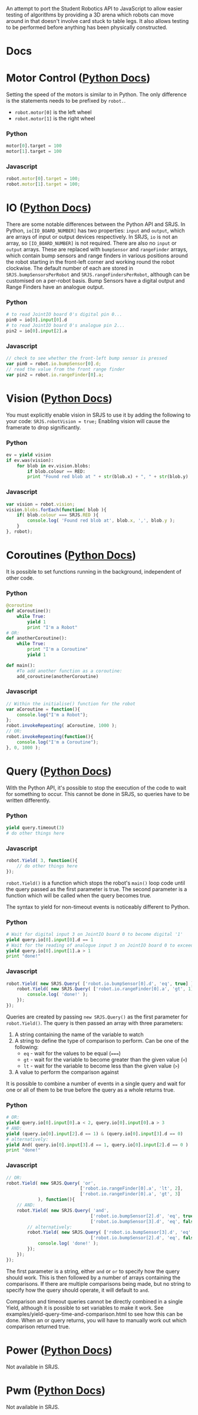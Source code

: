 An attempt to port the Student Robotics API to JavaScript to allow easier testing of algorithms by providing a 3D arena which robots can move around in that doesn't involve card stuck to table legs. It also allows testing to be performed before anything has been physically constructed.

# Docs

# Motor Control ([Python Docs](https://www.studentrobotics.org/docs/programming/sr/motor/))

Setting the speed of the motors is similar to in Python. The only difference is the statements needs to be prefixed by `robot.`.
 * `robot.motor[0]` is the left wheel
 * `robot.motor[1]` is the right wheel

### Python
```python
motor[0].target = 100
motor[1].target = 100
```
### Javascript
```javascript
robot.motor[0].target = 100;
robot.motor[1].target = 100;
```

# IO ([Python Docs](https://www.studentrobotics.org/docs/programming/sr/io/))

There are some notable differences between the Python API and SRJS.
In Python, `io[IO_BOARD_NUMBER]` has two properties: `input` and `output`, which are arrays of input or output devices respectively.
In SRJS, `io` is not an array, so `[IO_BOARD_NUMBER]` is not required. There are also no `input` or `output` arrays. These are replaced with `bumpSensor` and `rangeFinder` arrays, which contain bump sensors and range finders in various positions around the robot starting in the front-left corner and working round the robot clockwise. The default number of each are stored in `SRJS.bumpSensorsPerRobot` and `SRJS.rangeFindersPerRobot`, although can be customised on a per-robot basis. Bump Sensors have a digital output and Range Finders have an analogue output.

### Python
```python
# to read JointIO board 0's digital pin 0...
pin0 = io[0].input[0].d
# to read JointIO board 0's analogue pin 2...
pin2 = io[0].input[2].a
```
### Javascript
```javascript
// check to see whether the front-left bump sensor is pressed
var pin0 = robot.io.bumpSensor[0].d;
// read the value from the front range finder
var pin2 = robot.io.rangeFinder[0].a;
```

# Vision ([Python Docs](https://www.studentrobotics.org/docs/programming/sr/vision/))

You must explicitly enable vision in SRJS to use it by adding the following to your code: `SRJS.robotVision = true;` Enabling vision will cause the framerate to drop significantly.

### Python
```python
ev = yield vision
if ev.was(vision):
	for blob in ev.vision.blobs:
		if blob.colour == RED:
		print "Found red blob at " + str(blob.x) + ", " + str(blob.y)
```
### Javascript
```javascript
var vision = robot.vision;
vision.blobs.forEach(function( blob ){
	if( blob.colour === SRJS.RED ){
		console.log( 'Found red blob at', blob.x, ',', blob.y );
	}
}, robot);
```

# Coroutines ([Python Docs](https://www.studentrobotics.org/docs/programming/python/yield_and_coroutines))

It is possible to set functions running in the background, independent of other code.

### Python
```python
@coroutine
def aCoroutine():
	while True:
		yield 1
		print "I'm a Robot"
# OR:
def anotherCoroutine():
	while True:
		print "I'm a Coroutine"
		yield 1

def main():
	#To add another function as a coroutine:
	add_coroutine(anotherCoroutine)
```
### Javascript
```javascript
// Within the initialise() function for the robot
var aCoroutine = function(){
	console.log("I'm a Robot");
};
robot.invokeRepeating( aCoroutine, 1000 );
// OR:
robot.invokeRepeating(function(){
	console.log("I'm a Coroutine");
}, 0, 1000 );
```

# Query ([Python Docs](https://www.studentrobotics.org/docs/programming/sr/query/))

With the Python API, it's possible to stop the execution of the code to wait for something to occur. This cannot be done in SRJS, so queries have to be written differently.
### Python
```python
yield query.timeout(3)
# do other things here
```
### Javascript
```javascript
robot.Yield( 3, function(){
	// do other things here
});
```
`robot.Yield()` is a function which stops the robot's `main()` loop code until the query passed as the first parameter is true. The second parameter is a function which will be called when the query becomes true.

The syntax to yield for non-timeout events is noticeably different to Python.
### Python
```python
# Wait for digital input 3 on JointIO board 0 to become digital '1'
yield query.io[0].input[0].d == 1
# Wait for the reading of analogue input 3 on JointIO board 0 to exceed 1V
yield query.io[0].input[1].a > 1
print "done!"
```
### Javascript
```javascript
robot.Yield( new SRJS.Query( ['robot.io.bumpSensor[0].d', 'eq', true] ), function(){
	robot.Yield( new SRJS.Query( ['robot.io.rangeFinder[0].a', 'gt', 1] ), function(){
		console.log( 'done!' );
	});
});
```
Queries are created by passing `new SRJS.Query()` as the first parameter for `robot.Yield()`. The query is then passed an array with three parameters:
1. A string containing the name of the variable to watch
2. A string to define the type of comparison to perform. Can be one of the following:
	* `eq` - wait for the values to be equal (`===`)
	* `gt` - wait for the variable to become greater than the given value (`<`)
	* `lt` - wait for the variable to become less than the given value (`>`)
3. A value to perform the comparison against

It is possible to combine a number of events in a single query and wait for one or all of them to be true before the query as a whole returns true.
### Python
```python
# OR:
yield query.io[0].input[0].a < 2, query.io[0].input[0].a > 3
# AND:
yield (query.io[0].input[2].d == 1) & (query.io[0].input[3].d == 0)
# alternatively:
yield And( query.io[0].input[3].d == 1, query.io[0].input[2].d == 0 )
print "done!"
```
### Javascript
```javascript
// OR:
robot.Yield( new SRJS.Query( 'or',
							['robot.io.rangeFinder[0].a', 'lt', 2],
							['robot.io.rangeFinder[0].a', 'gt', 3]
			), function(){
	// AND:
	robot.Yield( new SRJS.Query( 'and',
								['robot.io.bumpSensor[2].d', 'eq', true],
								['robot.io.bumpSensor[3].d', 'eq', false] ), function(){
		// alternatively:
		robot.Yield( new SRJS.Query( ['robot.io.bumpSensor[3].d', 'eq', true],
								['robot.io.bumpSensor[2].d', 'eq', false] ), function(){
			console.log( 'done!' );
		});
	});
});
```
The first parameter is a string, either `and` or `or` to specify how the query should work. This is then followed by a number of arrays containing the comparisons. If there are multiple comparisons being made, but no string to specify how the query should operate, it will default to `and`.

Comparison and timeout queries cannot be directly combined in a single Yield, although it is possible to set variables to make it work. See examples/yield-query-time-and-comparison.html to see how this can be done.
When an or query returns, you will have to manually work out which comparison returned true.

# Power ([Python Docs](https://www.studentrobotics.org/docs/programming/sr/power/))

Not available in SRJS.

# Pwm ([Python Docs](https://www.studentrobotics.org/docs/programming/sr/pwm/))

Not available in SRJS.
